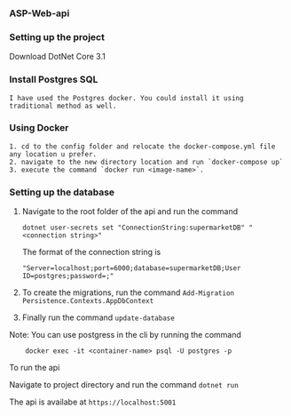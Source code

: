 ### ASP-Web-api


### Setting up the project


  Download DotNet Core 3.1


### Install Postgres SQL

	I have used the Postgres docker. You could install it using traditional method as well.

### Using Docker

	
	1. cd to the config folder and relocate the docker-compose.yml file any location u prefer.
	2. navigate to the new directory location and run `docker-compose up`
	3. execute the command `docker run <image-name>`.

	
### Setting up the database



1. Navigate to the root folder of the api and run the command
	
	 `dotnet user-secrets set "ConnectionString:supermarketDB" "<connection string>"`

    The format of the connection string is 

      `"Server=localhost;port=6000;database=supermarketDB;User ID=postgres;password=;"`
  
2. To create the migrations, run the command `Add-Migration Persistence.Contexts.AppDbContext`

3. Finally run the command ` update-database `
	
Note: You can use postgress in the cli by running the command 

	    docker exec -it <container-name> psql -U postgres -p


To run the api 

  Navigate to project directory and run the command `dotnet run`

  The api is availabe at ` https://localhost:5001 `
